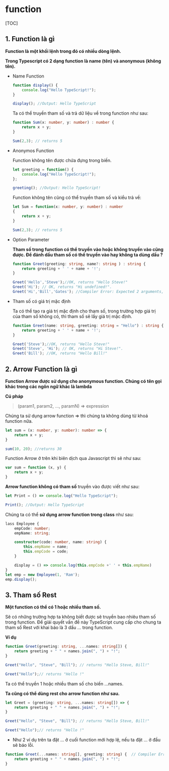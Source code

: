 # function

[TOC]

## 1. Function là gì 

**Function là một khối lệnh trong đó có nhiều dòng lệnh.**

**Trong Typescript có 2 dạng function là name (tên) và anonymous (không tên).**

- Name Function

  ```typescript
  function display() {
      console.log("Hello TypeScript!");
  }
  
  display(); //Output: Hello TypeScript 
  ```

  Ta có thể truyền tham số và trả dữ liệu về trong function như sau:

  ```typescript
  function Sum(x: number, y: number) : number {
      return x + y;
  }
  
  Sum(2,3); // returns 5
  ```

- Anonymos Function

  Function không tên được chứa đựng trong biến.

  ```typescript
  let greeting = function() {
      console.log("Hello TypeScript!");
  };
  
  greeting(); //Output: Hello TypeScript! 
  ```

  Function không tên cũng có thể truyền tham số và kiểu trả về:

  ```typescript
  let Sum = function(x: number, y: number) : number
  {
      return x + y;
  }
  
  Sum(2,3); // returns 5
  ```

- Option Parameter

  **Tham số trong function có thể truyền vào hoặc không truyền vào cũng được. Để đánh dấu tham số có thể truyền vào hay không ta dùng dấu ?**

  ```typescript
  function Greet(greeting: string, name?: string ) : string {
      return greeting + ' ' + name + '!';
  }
  
  Greet('Hello','Steve');//OK, returns "Hello Steve!"
  Greet('Hi'); // OK, returns "Hi undefined!".
  Greet('Hi','Bill','Gates'); //Compiler Error: Expected 2 arguments, but got 3.
  ```

- Tham số có giá trị mặc định

  Ta có thể tạo ra giá trị mặc định cho tham số, trong trường hợp giá trị của tham số không có, thì tham số sẽ lấy giá trị mặc định.

  ```typescript
  function Greet(name: string, greeting: string = "Hello") : string {
      return greeting + ' ' + name + '!';
  }
  
  Greet('Steve');//OK, returns "Hello Steve!"
  Greet('Steve', 'Hi'); // OK, returns "Hi Steve!".
  Greet('Bill'); //OK, returns "Hello Bill!"
  ```

## 2. Arrow Function là gì 

**Function Arrow được sử dụng cho anonymous function. Chúng có tên gọi khác trong các ngôn ngữ khác là lambda**

**Cú pháp**

> (param1, param2, ..., paramN) => expression

Chúng ta sử dụng arrow function => thì chúng ta không dùng từ khoá function nữa.

```typescript
let sum = (x: number, y: number): number => {
    return x + y;
}

sum(10, 20); //returns 30
```

Function Arrow ở trên khi biên dịch qua Javascript thì sẽ như sau:

```js
var sum = function (x, y) {
    return x + y;
}
```

**Arrow function không có tham số** truyền vào được viết như sau:

```typescript
let Print = () => console.log("Hello TypeScript");

Print(); //Output: Hello TypeScript
```

Chúng ta có thể **sử dụng arrow function trong class** như sau:

```typescript
lass Employee {
    empCode: number;
    empName: string;

    constructor(code: number, name: string) {
        this.empName = name;
        this.empCode = code;
    }

    display = () => console.log(this.empCode +' ' + this.empName)
}
let emp = new Employee(1, 'Ram');
emp.display();
```

## 3. Tham số Rest

**Một function có thể có 1 hoặc nhiều tham số.**

Sẽ có những trường hợp ta không biết được sẽ truyền bao nhiêu tham số trong function. Để giải quyết vấn đề này TypeScript cung cấp cho chung ta tham số Rest với khai báo là 3 dấu … trong function.

**Ví dụ**

```typescript
function Greet(greeting: string, ...names: string[]) {
    return greeting + " " + names.join(", ") + "!";
}

Greet("Hello", "Steve", "Bill"); // returns "Hello Steve, Bill!"

Greet("Hello");// returns "Hello !"
```

Ta có thể truyền 1 hoặc nhiều tham số cho biến …names.

**Ta cũng có thể dùng rest cho arrow function như sau.**

```typescript
let Greet = (greeting: string, ...names: string[]) => {
    return greeting + " " + names.join(", ") + "!";
}

Greet("Hello", "Steve", "Bill"); // returns "Hello Steve, Bill!"

Greet("Hello");// returns "Hello !"
```

- Như 2 ví dụ trên ta đặt … ở cuối function mới hợp lệ, nếu ta đặt … ở đầu sẽ báo lỗi.

```typescript
function Greet(...names: string[], greeting: string) {  // Compiler Error
    return greeting + " " + names.join(", ") + "!";
}
```